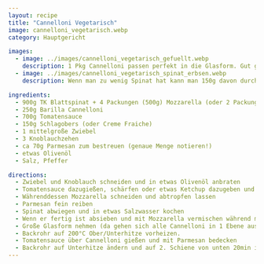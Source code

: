```yaml
---
layout: recipe
title: "Cannelloni Vegetarisch"
image: cannelloni_vegetarisch.webp
category: Hauptgericht

images:
  - image: ../images/cannelloni_vegetarisch_gefuellt.webp
    description: 1 Pkg Cannelloni passen perfekt in die Glasform. Gut gefüllt mit Teelöffel (vorher Spritzsack probiert aber hat nicht funktioniert)
  - image: ../images/cannelloni_vegetarisch_spinat_erbsen.webp
    description: Wenn man zu wenig Spinat hat kann man 150g davon durch Erbsen ersetzen. Ist nicht ganz so gut wie nur mit Spinat aber passt auch.

ingredients:
  - 900g TK Blattspinat + 4 Packungen (500g) Mozzarella (oder 2 Packungen + 250g Ricotta)
  - 250g Barilla Cannelloni
  - 700g Tomatensauce
  - 150g Schlagobers (oder Creme Fraiche)
  - 1 mittelgroße Zwiebel
  - 3 Knoblauchzehen
  - ca 70g Parmesan zum bestreuen (genaue Menge notieren!)
  - etwas Olivenöl
  - Salz, Pfeffer

directions:
  - Zwiebel und Knoblauch schneiden und in etwas Olivenöl anbraten
  - Tomatensauce dazugießen, schärfen oder etwas Ketchup dazugeben und wenn sie erhitzt ist mit Schlagobers bzw Creme Fraiche vermischen und mit Pfeffer würzen
  - Währenddessen Mozzarella schneiden und abtropfen lassen
  - Parmesan fein reiben
  - Spinat abwiegen und in etwas Salzwasser kochen
  - Wenn er fertig ist absieben und mit Mozzarella vermischen während man laufend umrührt, evtl Wasser abgießen und danach salzen, pfeffern
  - Große Glasform nehmen (da gehen sich alle Cannelloni in 1 Ebene aus) und Cannelloni mit Teelöffel komplett befüllen sodass keine Luft mehr drinnen ist (mit Finger bzw Rückseite vom Löffel reinstopfen) und in Form schlichten. ACHTUNG - Spritzsack funktioniert NICHT weil Spinat nicht wirklich rausgeht
  - Backrohr auf 200°C Ober/Unterhitze vorheizen.
  - Tomatensauce über Cannelloni gießen und mit Parmesan bedecken
  - Backrohr auf Unterhitze ändern und auf 2. Schiene von unten 20min ins Rohr geben, danach nochmal 10min Ober/Unterhitze
---
```

